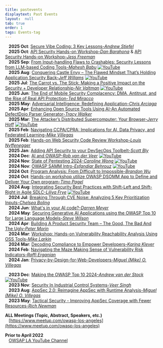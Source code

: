 ```yaml
---
title: pastevents
displaytext: Past Events
layout:  null
tab: true
order: 1
tags: Events-tag
---
```

&nbsp;&nbsp; **2025 Oct**: [Secure Vibe Coding: 3 Key Lessons-*Andrew Stiefel*](assets/prez/OWASPLA_prez_2025_10-3.pdf)  <br> 
&nbsp;&nbsp; **2025 Oct**: [API Security Hands-on Workshop-*Dan Barahona*](assets/prez/OWASPLA_prez_2025_10-1.pdf) & [API Security Hands-on Workshop-*Jess Freeman*](assets/prez/OWASPLA_prez_2025_10-2.pdf)  <br> 
&nbsp;&nbsp; **2025 Sep**: [From Input-handling Flaws to Crashables: Security Lessons from LLM-based Coding Tools-*Mahesh Babu*](assets/prez/OWASPLA_prez_2025_09.pdf)  <a href="https://youtu.be/LAMZP3aFc3Y" target="_blank" > <img src="assets/images/YouTube_Icon_30x22.png" alt="YouTube"/></a> <br>
&nbsp;&nbsp; **2025 Aug**: [Conquering Castle Envy – The Flawed Mindset That’s Holding Application Security Back-*Jeff Willams*](assets/prez/OWASPLA_prez_2025_08.pdf)  <a href="https://youtu.be/x1yLZ1t6fIQ"> <img src="assets/images/YouTube_Icon_30x22.png" alt="YouTube"/></a> <br> 
&nbsp;&nbsp; **2025 Jul**: [The Carrot vs. The Stick: Making a Positive Impact on the Security + Developer Relationship-*Nir Valtman*](assets/prez/OWASPLA_prez_2025_07.pdf)  <a href="https://youtu.be/rwCFBXrQSNY"> <img src="assets/images/YouTube_Icon_30x22.png" alt="YouTube"/></a> <br>
&nbsp;&nbsp; **2025 Jun**: [The End of Mobile Security Complacency: DMA, Antitrust, and the Rise of Real API Protection-*Ted Miracco*](assets/prez/OWASPLA_prez_2025_06.pdf) <br>
&nbsp;&nbsp; **2025 May**: [Adversarial Intelligence: Redefining Application-*Chris Arciaga*](assets/prez/OWASPLA_prez_2025_05.pdf) <br>
&nbsp;&nbsp; **2025 Apr**: [Enhancing Open Source Tools Using AI-An Automated DefectDojo Parser Generator-*Tracy Walker*](assets/prez/OWASPLA_prez_2025_04.pdf) <br>
&nbsp;&nbsp; **2025 Mar**: [The Attacker’s Distributed Supercomputer: Your Browser-*Jerry Hoff*](assets/prez/OWASPLA_prez_2025_03.pdf) <a href="https://youtu.be/Tm7gE4kaITQ"> <img src="assets/images/YouTube_Icon_30x22.png" alt="YouTube"/></a>  <br>
&nbsp;&nbsp; **2025 Feb**: [Navigating CCPA/CPRA: Implications for AI, Data Privacy, and Federated Learning-*Mike Villegas*](assets/prez/OWASPLA_prez_2025_02.pdf) <br>
&nbsp;&nbsp; **2025 Feb**: [Hands-on Web Security Code Review Workshop-*Louis Nyffenegger*](assets/prez/OWASPLA_prez_2025_02-1.pdf) <br>
&nbsp;&nbsp; **2025 Jan**: [Adding API Security to your DevSecOps Toolbelt-*Scott Bly*](assets/prez/OWASPLA_prez_2025_01.pdf) <br>
&nbsp;&nbsp; **2024 Dec**: [AI and OWASP-*Rob van der Veer*](assets/prez/OWASPLA_prez_2024_12.pdf) <a href="https://youtu.be/VhlF0Gpc9Ts"> <img src="assets/images/YouTube_Icon_30x22.png" alt="YouTube"/></a>  <br>
&nbsp;&nbsp; **2024 Nov**: [State of Pentesting 2024-*Caroline Wong*](assets/prez/OWASPLA_prez_2024_11.pdf) <a href="https://youtu.be/wixNN9iQd3g?t=1167"><img src="assets/images/YouTube_Icon_30x22.png" alt="YouTube"/></a>  <br>
&nbsp;&nbsp; **2024 Nov**: [OWASP SAMM Intro-*Esfandiar Behrouz*](assets/prez/OWASPLA_prez_2024_11-1.pdf) <a href="https://youtu.be/wixNN9iQd3g"><img src="assets/images/YouTube_Icon_30x22.png" alt="YouTube"/></a>  <br>
&nbsp;&nbsp; **2024 Oct**: [Program Analysis: From Difficult to Impossible-*Brandon Wu*](assets/prez/OWASPLA_prez_2024_10.pdf) <br>
&nbsp;&nbsp; **2024 Oct**: [Hands-on workshop utilize OWASP DSOMM App to Define and Deliver Your Own program-*Timo Pagel*](assets/prez/OWASPLA_prez_2024_10-1.pdf) <br>
&nbsp;&nbsp; **2024 Aug**: [Integrating Security Best Practices with Shift-Left and Shift-Right in Agile SDLC-*Liliya Frye*](assets/prez/OWASPLA_prez_2024_08.pdf) <a href="https://www.youtube.com/watch?v=uRHVpOovZ0Y"><img src="assets/images/YouTube_Icon_30x22.png" alt="YouTube"/></a> <br>
&nbsp;&nbsp; **2024 Jul**: [Breaking Through CVE Noise: Analyzing 5 Key Prioritization Inputs-*Chelsea Boling*](assets/prez/OWASPLA_prez_2024_07.pdf) <br>
&nbsp;&nbsp; **2024 Jun**: [What's in your AI code?-*Darren Meyer*](assets/prez/OWASPLA_prez_2024_06.pdf) <br>
&nbsp;&nbsp; **2024 May**: [ Securing Generative AI Applications using the OWASP Top 10 for Large Language Models-*Steve Wilson*](assets/prez/OWASPLA_prez_2024_05.pdf) <br>
&nbsp;&nbsp; **2024 Apr**: [Building A Product Security Team – The Good, The Bad And The Ugly-*Peter Morin*](assets/prez/Not_Yet_Received_a_Copy.pdf) <br>
&nbsp;&nbsp; **2024 Mar**: [Workshop: Hands-on Vulnerability Reachability Analysis Using OSS Tools-*Mike Larkin*](assets/prez/OWASPLA_prez_2024_03-1.pdf) <br>
&nbsp;&nbsp; **2024 Mar**: [Decoding Compliance to Empower Developers-*Karina Klever*](assets/prez/OWASPLA_prez_2024_03.pdf) <br>
&nbsp;&nbsp; **2024 Feb**: [Navigating the Maze  Making Sense of Vulnerability Risk Indicators-*Raffi Erganian*](assets/prez/OWASPLA_prez_2024_02.pdf) <br>
&nbsp;&nbsp; **2024 Jan**: [Privacy-by-Design-for-Web-Developers-*Miguel (Mike) O. Villegas*](assets/prez/OWASPLA_prez_2024_01.pdf) <br>

&nbsp;&nbsp; **2023 Dec**: [Making the OWASP Top 10 2024-*Andrew van der Stock*](https://youtu.be/K1DKMD2vSPs)  <a href="https://www.youtube.com/watch?v=K1DKMD2vSPs"><img src="assets/images/YouTube_Icon_30x22.png" alt="YouTube"/></a>  <br>
&nbsp;&nbsp; **2023 Nov**: [Security In Industrial Control Systems-*Veer Singh*](assets/prez/OWASPLA_prez_2023_11-1.pdf) <br>
&nbsp;&nbsp; **2023 Aug**: [AppSec 2.0: Reimagine AppSec with Runtime Analysis-*Miguel (Mike) O. Villegas*](assets/prez/OWASPLA_prez_2023_06.pdf) <br>
&nbsp;&nbsp; **2023 May**: [Tactical Security - Improving AppSec Coverage with Fewer Resources-*Rich Newman*](assets/prez/OWASPLA_prez_2023_05.pdf) <br>

**ALL Meetings (Topic, Abstract, Speakers, etc.)** <br>
&nbsp;&nbsp; [https://www.meetup.com/owasp-los-angeles](https://www.meetup.com/owasp-los-angeles) <br>

**Prior to April 2022** <br>
&nbsp;&nbsp; [OWSAP LA YouTube Channel](https://www.youtube.com/OWASPLosAngeles)


